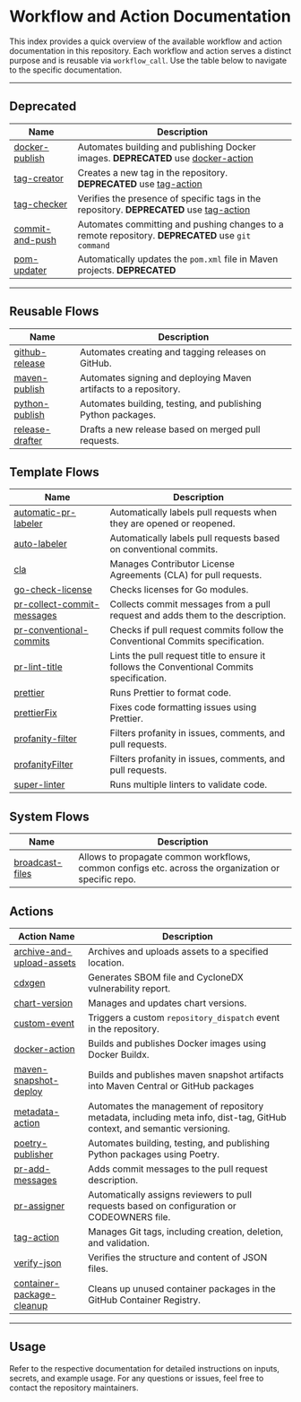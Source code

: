 # Workflow and Action Documentation

This index provides a quick overview of the available workflow and action documentation in this repository. Each workflow and action serves a distinct purpose and is reusable via `workflow_call`. Use the table below to navigate to the specific documentation.

---

## Deprecated

| Name                                             | Description                                                      |
| --------------------------------------------------------- | ---------------------------------------------------------------- |
| [docker-publish](../docs/reusable/docker-publish.md)              | Automates building and publishing Docker images. **DEPRECATED** use [docker-action](../actions/docker-action/README.md)    |
| [tag-creator](../docs/reusable//tag-creator.md)              | Creates a new tag in the repository. **DEPRECATED** use [tag-action](../actions/tag-action/README.md)     |
| [tag-checker](../actions/tag-checker/README.md)         | Verifies the presence of specific tags in the repository. **DEPRECATED** use [tag-action](../actions/tag-action/README.md)       |
| [commit-and-push](../actions/commit-and-push/README.md) | Automates committing and pushing changes to a remote repository. **DEPRECATED** use `git command` |
| [pom-updater](../actions/pom-updater/README.md)         | Automatically updates the `pom.xml` file in Maven projects.  **DEPRECATED**    |

---

## Reusable Flows

| Name                                             | Description                                                      |
| --------------------------------------------------------- | ---------------------------------------------------------------- |
| [github-release](../docs/reusable/github-release.md) | Automates creating and tagging releases on GitHub.               |
| [maven-publish](../docs/reusable/maven-publish.md)              | Automates signing and deploying Maven artifacts to a repository.     |
| [python-publish](../docs/reusable/python-publish.md)              | Automates building, testing, and publishing Python packages.     |
| [release-drafter](../docs/reusable/release-drafter.md)              | Drafts a new release based on merged pull requests.     |

## Template Flows

| Name                                            | Description                                                      |
| --------------------------------------------------------- | ---------------------------------------------------------------- |
| [automatic-pr-labeler](../.github/workflows/automatic-pr-labeler.yaml) | Automatically labels pull requests when they are opened or reopened. |
| [auto-labeler](../.github/workflows/auto-labeler.yaml)          | Automatically labels pull requests based on conventional commits. |
| [cla](../.github/workflows/cla.yaml)              | Manages Contributor License Agreements (CLA) for pull requests.     |
| [go-check-license](../.github/workflows/go-check-license.yaml)              | Checks licenses for Go modules.     |
| [pr-collect-commit-messages](../.github/workflows/pr-collect-commit-messages.yaml)              | Collects commit messages from a pull request and adds them to the description.     |
| [pr-conventional-commits](../.github/workflows/pr-conventional-commits.yaml)              | Checks if pull request commits follow the Conventional Commits specification.     |
| [pr-lint-title](../.github/workflows/pr-lint-title.yaml)              | Lints the pull request title to ensure it follows the Conventional Commits specification.     |
| [prettier](../.github/workflows/prettier.yaml)              | Runs Prettier to format code.     |
| [prettierFix](../.github/workflows/prettierFix.yaml)              | Fixes code formatting issues using Prettier.     |
| [profanity-filter](../.github/workflows/profanity-filter.yaml)              | Filters profanity in issues, comments, and pull requests.     |
| [profanityFilter](../.github/workflows/profanityFilter.yaml)              | Filters profanity in issues, comments, and pull requests.     |
| [super-linter](../.github/workflows/super-linter.yaml)              | Runs multiple linters to validate code.     |

## System Flows

| Name                                            | Description                                                      |
| --------------------------------------------------------- | ---------------------------------------------------------------- |
| [broadcast-files](../.github/workflows/broadcast-files.yml)| Allows to propagate common workflows, common configs etc. across the organization or specific repo. |

## Actions

| Action Name                                            | Description                                                      |
| ------------------------------------------------------ | ---------------------------------------------------------------- |
| [archive-and-upload-assets](../actions/archive-and-upload-assets/README.md) | Archives and uploads assets to a specified location. |
| [cdxgen](../actions/cdxgen/README.md)                   | Generates SBOM file and CycloneDX vulnerability report.          |
| [chart-version](../actions/chart-version/README.md)     | Manages and updates chart versions.                             |
| [custom-event](../actions/custom-event/README.md)       | Triggers a custom `repository_dispatch` event in the repository. |
| [docker-action](../actions/docker-action/README.md)     | Builds and publishes Docker images using Docker Buildx.         |
| [maven-snapshot-deploy](../actions/maven-snapshot-deploy/README.md) | Builds and publishes maven snapshot artifacts into Maven Central or GitHub packages |
| [metadata-action](../actions/metadata-action/README.md) | Automates the management of repository metadata, including meta info, dist-tag, GitHub context, and semantic versioning. |
| [poetry-publisher](../actions/poetry-publisher/README.md) | Automates building, testing, and publishing Python packages using Poetry. |
| [pr-add-messages](../actions/pr-add-messages/README.md) | Adds commit messages to the pull request description.            |
| [pr-assigner](../actions/pr-assigner/README.md)         | Automatically assigns reviewers to pull requests based on configuration or CODEOWNERS file. |
| [tag-action](../actions/tag-action/README.md)           | Manages Git tags, including creation, deletion, and validation.  |
| [verify-json](../actions/verify-json/README.md)         | Verifies the structure and content of JSON files.                |
| [container-package-cleanup](../actions/container-package-cleanup/README.md) | Cleans up unused container packages in the GitHub Container Registry. |


---

## Usage

Refer to the respective documentation for detailed instructions on inputs, secrets, and example usage. For any questions or issues, feel free to contact the repository maintainers.
